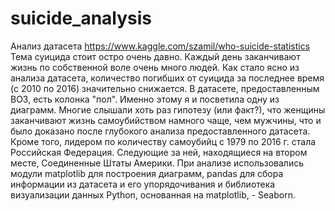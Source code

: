 # suicide_analysis
Анализ датасета https://www.kaggle.com/szamil/who-suicide-statistics
Тема суицида стоит остро очень давно. Каждый день заканчивают жизнь по собственной воле очень много людей.
Как стало ясно из анализа датасета, количество погибших от суицида за последнее время (с 2010 по 2016) значительно снижается.
В датасете, предоставленным ВОЗ, есть колонка "пол". Именно этому я и посветила одну из диаграмм. Многие слышали хоть раз
гипотезу (или факт?), что женщины заканчивают жизнь самоубийством намного чаще, чем мужчины, что и было доказано
после глубокого анализа предоставленного датасета.
Кроме того, лидером по количеству самоубийц с 1979 по 2016 г. стала Российская Федерация. Следующие за ней, находящиеся на
втором месте, Соединенные Штаты Америки.
При анализе использовались модули matplotlib для построения диаграмм, pandas для сбора информации из датасета и его
упорядочивания и библиотека визуализации данных Python, основанная на matplotlib, - Seaborn.
